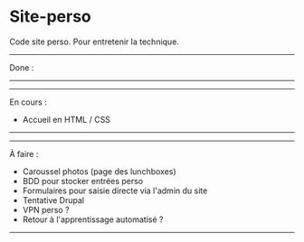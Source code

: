 # Site-perso
Code site perso. Pour entretenir la technique.
________
Done :

________
________
En cours :
- Accueil en HTML / CSS

________
________
À faire :
- Caroussel photos (page des lunchboxes) 
- BDD pour stocker entrées perso
- Formulaires pour saisie directe via l'admin du site
- Tentative Drupal
- VPN perso ?
- Retour à l'apprentissage automatisé ?
________ 
